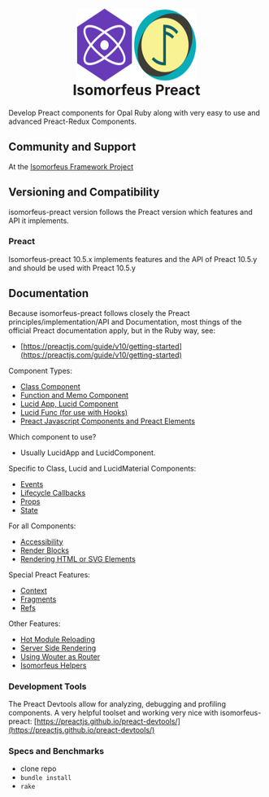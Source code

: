 <h1 align="center">
  <img src="https://github.com/isomorfeus/isomorfeus-preact/blob/master/Logo.png?raw=true" align="center" width="234" height="143" />
  <br/>
  Isomorfeus Preact<br/>
</h1>

Develop Preact components for Opal Ruby along with very easy to use and advanced Preact-Redux Components.

## Community and Support
At the [Isomorfeus Framework Project](http://isomorfeus.com)

## Versioning and Compatibility
isomorfeus-preact version follows the Preact version which features and API it implements.

### Preact
Isomorfeus-preact 10.5.x implements features and the API of Preact 10.5.y and should be used with Preact 10.5.y

## Documentation

Because isomorfeus-preact follows closely the Preact principles/implementation/API and Documentation, most things of the official Preact documentation
apply, but in the Ruby way, see:
- [https://preactjs.com/guide/v10/getting-started](https://preactjs.com/guide/v10/getting-started)

Component Types:
- [Class Component](https://github.com/isomorfeus/isomorfeus-preact/blob/master/ruby/docs/class_component.md)
- [Function and Memo Component](https://github.com/isomorfeus/isomorfeus-preact/blob/master/ruby/docs/function_component.md)
- [Lucid App, Lucid Component](https://github.com/isomorfeus/isomorfeus-preact/blob/master/ruby/docs/lucid_component.md)
- [Lucid Func (for use with Hooks)](https://github.com/isomorfeus/isomorfeus-preact/blob/master/ruby/docs/lucid_func_component.md)
- [Preact Javascript Components and Preact Elements](https://github.com/isomorfeus/isomorfeus-preact/blob/master/ruby/docs/javascript_component.md)

Which component to use?
- Usually LucidApp and LucidComponent.

Specific to Class, Lucid and LucidMaterial Components:
- [Events](https://github.com/isomorfeus/isomorfeus-preact/blob/master/ruby/docs/events.md)
- [Lifecycle Callbacks](https://github.com/isomorfeus/isomorfeus-preact/blob/master/ruby/docs/lifecycle_callbacks.md)
- [Props](https://github.com/isomorfeus/isomorfeus-preact/blob/master/ruby/docs/props.md)
- [State](https://github.com/isomorfeus/isomorfeus-preact/blob/master/ruby/docs/state.md)

For all Components:
- [Accessibility](https://github.com/isomorfeus/isomorfeus-preact/blob/master/ruby/docs/accessibility.md)
- [Render Blocks](https://github.com/isomorfeus/isomorfeus-preact/blob/master/ruby/docs/render_blocks.md)
- [Rendering HTML or SVG Elements](https://github.com/isomorfeus/isomorfeus-preact/blob/master/ruby/docs/rendering_elements.md)

Special Preact Features:
- [Context](https://github.com/isomorfeus/isomorfeus-preact/blob/master/ruby/docs/context.md)
- [Fragments](https://github.com/isomorfeus/isomorfeus-preact/blob/master/ruby/docs/fragments.md)
- [Refs](https://github.com/isomorfeus/isomorfeus-preact/blob/master/ruby/docs/refs.md)

Other Features:
- [Hot Module Reloading](https://github.com/isomorfeus/isomorfeus-preact/blob/master/ruby/docs/hot_module_reloading.md)
- [Server Side Rendering](https://github.com/isomorfeus/isomorfeus-preact/blob/master/ruby/docs/server_side_rendering.md)
- [Using Wouter as Router](https://github.com/isomorfeus/isomorfeus-preact/blob/master/ruby/docs/wouter.md)
- [Isomorfeus Helpers](https://github.com/isomorfeus/isomorfeus-preact/blob/master/ruby/docs/isomorfeus_helpers.md)

### Development Tools
The Preact Devtools allow for analyzing, debugging and profiling components. A very helpful toolset and working very nice with isomorfeus-preact:
[https://preactjs.github.io/preact-devtools/](https://preactjs.github.io/preact-devtools/)

### Specs and Benchmarks
- clone repo
- `bundle install`
- `rake`
